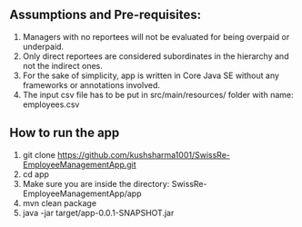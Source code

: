 ## Assumptions and Pre-requisites:

1. Managers with no reportees will not be evaluated for being overpaid or underpaid.
2. Only direct reportees are considered subordinates in the hierarchy and not the indirect ones.
3. For the sake of simplicity, app is written in Core Java SE without any frameworks or annotations involved.
4. The input csv file has to be put in src/main/resources/ folder with name: employees.csv

## How to run the app

1. git clone https://github.com/kushsharma1001/SwissRe-EmployeeManagementApp.git
2. cd app
3. Make sure you are inside the directory: SwissRe-EmployeeManagementApp/app
4. mvn clean package
5. java -jar target/app-0.0.1-SNAPSHOT.jar